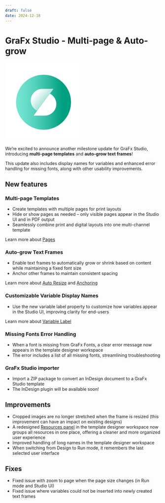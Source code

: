 ```yaml
---
draft: false
date: 2024-12-18
---
```


# GraFx Studio - Multi-page & Auto-grow

![rn_icon](icon-GraFx-Studio.svg)

We’re excited to announce another milestone update for GraFx Studio, introducing **multi-page templates** and **auto-grow text frames**!  

This update also includes display names for variables and enhanced error handling for missing fonts, along with other usability improvements.  

<!-- more -->

## New features

### Multi-page Templates
- Create templates with multiple pages for print layouts
- Hide or show pages as needed – only visible pages appear in the Studio UI and in PDF output
- Seamlessly combine print and digital layouts into one multi-channel template

Learn more about [Pages](../../../../../GraFx-Studio/concepts/pages/)

### Auto-grow Text Frames
- Enable text frames to automatically grow or shrink based on content while maintaining a fixed font size
- Anchor other frames to maintain consistent spacing

Learn more about [Auto Resize](../../../../../GraFx-Studio/guides/text-frame/?h=grow#auto-resize) and [Anchoring](../../../../../GraFx-Studio/guides/anchoring/)

### Customizable Variable Display Names
- Use the new variable label property to customize how variables appear in the Studio UI, improving clarity for end-users

Learn more about [Variable Label](../../../../../GraFx-Studio/guides/template-variables/define/#variable-settings)

### Missing Fonts Error Handling
- When a font is missing from GraFx Fonts, a clear error message now appears in the template designer workspace
- The error includes a list of all missing fonts, streamlining troubleshooting

### GraFx Studio importer
- Import a ZIP package to convert an InDesign document to a GraFx Studio template
- The InDesign plugin will be available soon!

## Improvements

- Cropped images are no longer stretched when the frame is resized (this improvement can have an impact on existing designs)
- A redesigned [Resources panel](../../../../../GraFx-Studio/overview/bottom-quicktools/) in the template designer workspace now groups all resources in one place, offering a cleaner and more organized user experience
- Improved handling of long names in the template designer workspace
- When switching from Design to Run mode, it remembers the last selected user interface

## Fixes

- Fixed issue with zoom to page when the page size changes (in Run mode and Studio UI)
- Fixed issue where variables could not be inserted into newly created text frames
